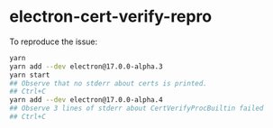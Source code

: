 # electron-cert-verify-repro

To reproduce the issue:

```sh
yarn
yarn add --dev electron@17.0.0-alpha.3
yarn start
## Observe that no stderr about certs is printed.
## Ctrl+C
yarn add --dev electron@17.0.0-alpha.4
## Observe 3 lines of stderr about CertVerifyProcBuiltin failed
## Ctrl+C
```
